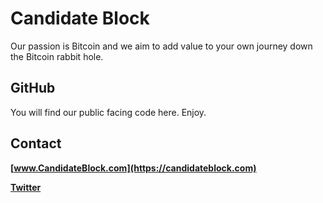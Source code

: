 # Candidate Block

Our passion is Bitcoin and we aim to add value to your own journey down the Bitcoin rabbit hole.

## GitHub

You will find our public facing code here.  Enjoy.

## Contact

__[www.CandidateBlock.com](https://candidateblock.com)__

__[Twitter](https://twitter.com/candidateblock)__
